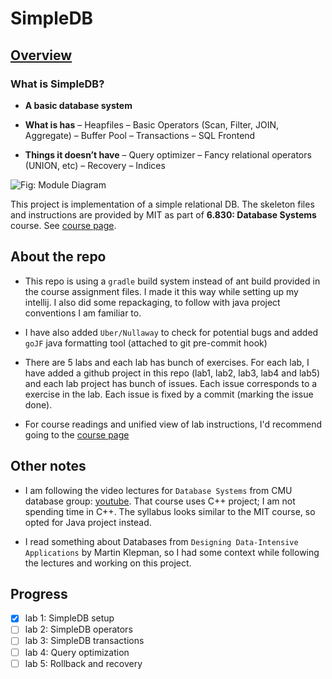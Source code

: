 # SimpleDB

## [Overview](https://ocw.mit.edu/courses/electrical-engineering-and-computer-science/6-830-database-systems-fall-2010/assignments/MIT6_830F10_overview.pdf)

### What is SimpleDB? 
- **A basic database system** 
- **What is has** 
    – Heapfiles 
    – Basic Operators (Scan, Filter, JOIN, Aggregate) 
    – Buffer Pool 
    – Transactions 
    – SQL Front­end 


- **Things it doesn’t have**
    – Query optimizer 
    – Fancy relational operators (UNION, etc) 
    – Recovery – Indices


![Fig: Module Diagram](https://paper-attachments.dropbox.com/s_532DC496C3353897D432233C2CB03E2C80C729AE483EB7F9EC058C0ED75B6542_1581317048762_Screen+Shot+2020-02-09+at+10.41.00+PM.png)

This project is implementation of a simple relational DB. The skeleton files and instructions are provided by MIT as part of 
**6.830: Database Systems** course. See [course page](https://ocw.mit.edu/courses/electrical-engineering-and-computer-science/6-830-database-systems-fall-2010).

## About the repo

- This repo is using a `gradle` build system instead of ant build provided in the course assignment files. I made it this way while setting up
  my intellij. I also did some repackaging, to follow with java project conventions I am familiar to.

- I have also added `Uber/Nullaway` to check for potential bugs and added `goJF` java formatting tool (attached to git pre-commit hook)

- There are 5 labs and each lab has bunch of exercises. For each lab, I have added a github project in this repo (lab1, lab2, lab3, lab4 and lab5) and each lab project has bunch of issues. Each issue corresponds to
  a exercise in the lab. Each issue is fixed by a commit (marking the issue done).

- For course readings and unified view of lab instructions, I'd recommend going to the [course page](https://ocw.mit.edu/courses/electrical-engineering-and-computer-science/6-830-database-systems-fall-2010/readings/)


## Other notes

- I am following the video lectures for `Database Systems` from  CMU database group: [youtube](https://www.youtube.com/watch?v=oeYBdghaIjc&list=PLSE8ODhjZXjbohkNBWQs_otTrBTrjyohi). That course uses C++ project;
  I am not spending time in C++. The syllabus looks similar to the MIT course, so opted for Java project instead.

- I read something about Databases from `Designing Data-Intensive Applications` by Martin Klepman, so I had some context while following the lectures and working on this project.

## Progress
- [X] lab 1: SimpleDB setup
- [ ] lab 2: SimpleDB operators
- [ ] lab 3: SimpleDB transactions 
- [ ] lab 4: Query optimization
- [ ] lab 5: Rollback and recovery
